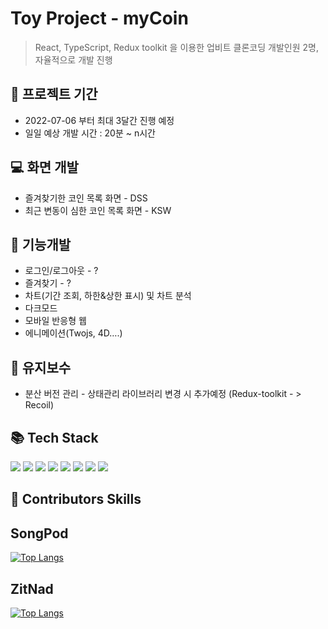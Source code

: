 # Toy Project - myCoin
 > React, TypeScript, Redux toolkit 을 이용한 업비트 클론코딩
 > 개발인원 2명, 자율적으로 개발 진행


## 📆 프로젝트 기간
- 2022-07-06 부터 최대 3달간 진행 예정
- 일일 예상 개발 시간 : 20분 ~ n시간

## 💻 화면 개발
- 즐겨찾기한 코인 목록 화면 - DSS
- 최근 변동이 심한 코인 목록 화면 - KSW

## 🔨 기능개발
- 로그인/로그아웃 - ?
- 즐겨찾기 - ?
- 차트(기간 조회, 하한&상한 표시) 및 차트 분석
- 다크모드
- 모바일 반응형 웹
- 에니메이션(Twojs, 4D….)

## 👀 유지보수
- 분산 버전 관리 - 상태관리 라이브러리 변경 시 추가예정 (Redux-toolkit - > Recoil)

## 📚 Tech Stack
<div>
    <img src="https://img.shields.io/badge/react-61DAFB?style=for-the-badge&logo=react&logoColor=black">
    <img src="https://img.shields.io/badge/Next.js-000000?style=for-the-badge&logo=Next.js&logoColor=white">
    <img src="https://img.shields.io/badge/styled-components-DB7093?style=for-the-badge&logo=styled-components&logoColor=white">
    <img src="https://img.shields.io/badge/TypeScript-3178C6?style=for-the-badge&logo=TypeScript&logoColor=black">
    <img src="https://img.shields.io/badge/Recoil-0075EB?style=for-the-badge&logo=Revolut&logoColor=black">
    <img src="https://img.shields.io/badge/React Query-FF4154?style=for-the-badge&logo=React Query&logoColor=black">
    <img src="https://img.shields.io/badge/Redux-764ABC?style=for-the-badge&logo=Redux&logoColor=black">
    <img src="https://img.shields.io/badge/git-F05032?style=for-the-badge&logo=git&logoColor=white">
</div>

## 🙋 Contributors Skills
## SongPod
[![Top Langs](https://github-readme-stats.vercel.app/api/top-langs/?username=DaeSoeps)](https://github.com/DaeSoeps/github-readme-stats)

## ZitNad
[![Top Langs](https://github-readme-stats.vercel.app/api/top-langs/?username=sihwann)](https://github.com/sihwann/github-readme-stats)